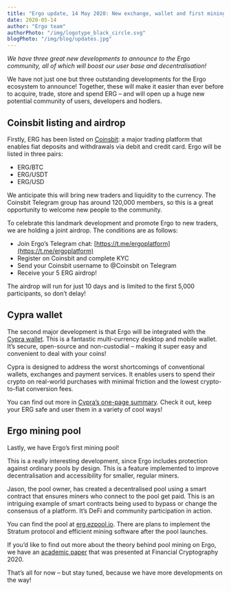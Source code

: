 ```yaml
---
title: "Ergo update, 14 May 2020: New exchange, wallet and first mining pool!"
date: 2020-05-14
author: "Ergo team"
authorPhoto: "/img/logotype_black_circle.svg"
blogPhoto: "/img/blog/updates.jpg"
---
```


_We have three great new developments to announce to the Ergo community, all of which will boost our user base and decentralisation!_

We have not just one but three outstanding developments for the Ergo ecosystem to announce! Together, these will make it easier than ever before to acquire, trade, store and spend ERG – and will open up a huge new potential community of users, developers and hodlers.

## Coinsbit listing and airdrop

Firstly, ERG has been listed on [Coinsbit](https://coinsbit.io/): a major trading platform that enables fiat deposits and withdrawals via debit and credit card. Ergo will be listed in three pairs:

* ERG/BTC
* ERG/USDT
* ERG/USD

We anticipate this will bring new traders and liquidity to the currency. The Coinsbit Telegram group has around 120,000 members, so this is a great opportunity to welcome new people to the community.

To celebrate this landmark development and promote Ergo to new traders, we are holding a joint airdrop. The conditions are as follows:

* Join Ergo’s Telegram chat: [https://t.me/ergoplatform](https://t.me/ergoplatform)
* Register on Coinsbit and complete KYC
* Send your Coinsbit username to @Coinsbit on Telegram
* Receive your 5 ERG airdrop!

The airdrop will run for just 10 days and is limited to the first 5,000 participants, so don’t delay!

## Cypra wallet

The second major development is that Ergo will be integrated with the [Cypra wallet](https://cypra.io/). This is a fantastic multi-currency desktop and mobile wallet. It’s secure, open-source and non-custodial – making it super easy and convenient to deal with your coins!

Cypra is designed to address the worst shortcomings of conventional wallets, exchanges and payment services. It enables users to spend their crypto on real-world purchases with minimal friction and the lowest crypto-to-fiat conversion fees. 

You can find out more in [Cypra’s one-page summary](https://cypra.io/static/cypra-onepager.pdf). Check it out, keep your ERG safe and user them in a variety of cool ways!

## Ergo mining pool

Lastly, we have Ergo’s first mining pool!

This is a really interesting development, since Ergo includes protection against ordinary pools by design. This is a feature implemented to improve decentralisation and accessibility for smaller, regular miners.

Jason, the pool owner, has created a decentralised pool using a smart contract that ensures miners who connect to the pool get paid. This is an intriguing example of smart contracts being used to bypass or change the consensus of a platform. It’s DeFi and community participation in action.

You can find the pool at [erg.ezpool.io](http://erg.ezpool.io/). There are plans to implement the Stratum protocol and efficient mining software after the pool launches.

If you’d like to find out more about the theory behind pool mining on Ergo, we have an [academic paper](https://eprint.iacr.org/2020/044) that was presented at Financial Cryptography 2020. 

That’s all for now – but stay tuned, because we have more developments on the way!
